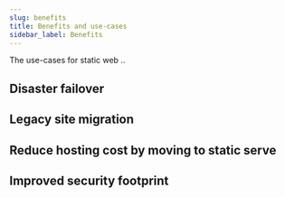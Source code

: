 ```yaml
---
slug: benefits
title: Benefits and use-cases
sidebar_label: Benefits
---
```


The use-cases for static web ..

## Disaster failover

## Legacy site migration

## Reduce hosting cost by moving to static serve

## Improved security footprint
